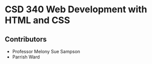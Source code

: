 # CSD 340 Web Development with HTML and CSS
## Contributors
* Professor Melony Sue Sampson
* Parrish Ward
